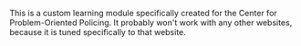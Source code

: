 This is a custom learning module specifically created for the Center for Problem-Oriented Policing. It probably won't work with any other websites, because it is tuned specifically to that website.
